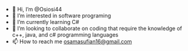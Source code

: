 - 👋 Hi, I’m @Osiosi44
- 👀 I’m interested in software programing
- 🌱 I’m currently learning C#
- 💞️ I’m looking to collaborate on coding that
       require the knowledge of c++, java, and c# programming languages
- 📫 How to reach me osamasufian16@gmail.com

<!---
Osiosi44/Osiosi44 is a ✨ special ✨ repository because its `README.md` (this file) appears on your GitHub profile.
You can click the Preview link to take a look at your changes.
--->
